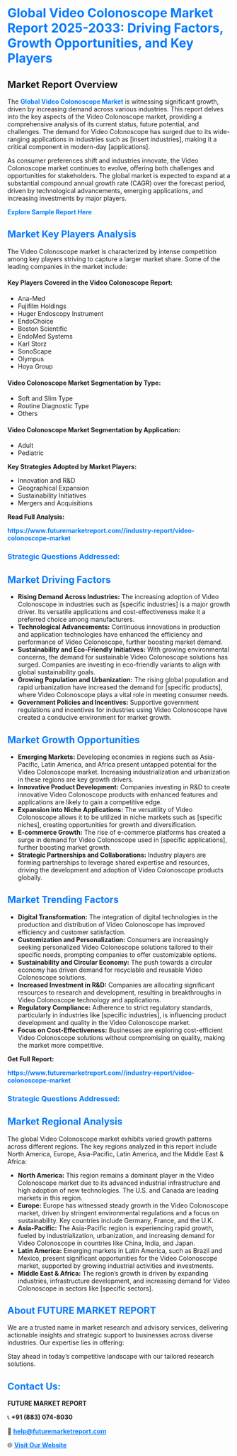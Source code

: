 <h1 style="color: #007BFF;">Global Video Colonoscope Market Report 2025-2033: Driving Factors, Growth Opportunities, and Key Players</h1>

<section id="overview">
<h2>Market Report Overview</h2>
<p>The <a href="https://www.futuremarketreport.com//industry-report/video-colonoscope-market" style="color: #007BFF; text-decoration: none;"><strong>Global Video Colonoscope Market</strong></a> is witnessing significant growth, driven by increasing demand across various industries. This report delves into the key aspects of the Video Colonoscope market, providing a comprehensive analysis of its current status, future potential, and challenges. The demand for Video Colonoscope has surged due to its wide-ranging applications in industries such as [insert industries], making it a critical component in modern-day [applications].</p>
<p>As consumer preferences shift and industries innovate, the Video Colonoscope market continues to evolve, offering both challenges and opportunities for stakeholders. The global market is expected to expand at a substantial compound annual growth rate (CAGR) over the forecast period, driven by technological advancements, emerging applications, and increasing investments by major players.</p>
</section>

<section id="overview">
<p><a href="https://www.futuremarketreport.com//request-sample/reportId=78712" style="color: #007BFF; text-decoration: none;"><strong>Explore Sample Report Here</strong></a></p>
</section>

<section id="key-players">
<h2 style="color: #007BFF;">Market Key Players Analysis</h2>
<p>The Video Colonoscope market is characterized by intense competition among key players striving to capture a larger market share. Some of the leading companies in the market include:</p>
<h4>Key Players Covered in the Video Colonoscope Report:</h4>
<ul><li>Ana-Med</li><li>Fujifilm Holdings</li><li>Huger Endoscopy Instrument</li><li>EndoChoice</li><li>Boston Scientific</li><li>EndoMed Systems</li><li>Karl Storz</li><li>SonoScape</li><li>Olympus</li><li>Hoya Group</li></ul>
<h4>Video Colonoscope Market Segmentation by Type:</h4>
<ul><li>Soft and Slim Type</li><li>Routine Diagnostic Type</li><li>Others</li></ul>

<h4>Video Colonoscope Market Segmentation by Application:</h4>
<ul><li>Adult</li><li>Pediatric</li></ul>
<p><strong>Key Strategies Adopted by Market Players:</strong></p>
<ul>
<li>Innovation and R&D</li>
<li>Geographical Expansion</li>
<li>Sustainability Initiatives</li>
<li>Mergers and Acquisitions</li>
</ul>
</section>

<section>
<p><strong>Read Full Analysis: </strong></p><a href="https://www.futuremarketreport.com//industry-report/video-colonoscope-market" style="color: #007BFF; text-decoration: none;"><strong>https://www.futuremarketreport.com//industry-report/video-colonoscope-market</strong></a>
<h3 style="color: #007BFF;">Strategic Questions Addressed:</h3>
</section>

<section id="driving-factors">
<h2 style="color: #007BFF;">Market Driving Factors</h2>
<ul>
<li><strong>Rising Demand Across Industries:</strong> The increasing adoption of Video Colonoscope in industries such as [specific industries] is a major growth driver. Its versatile applications and cost-effectiveness make it a preferred choice among manufacturers.</li>
<li><strong>Technological Advancements:</strong> Continuous innovations in production and application technologies have enhanced the efficiency and performance of Video Colonoscope, further boosting market demand.</li>
<li><strong>Sustainability and Eco-Friendly Initiatives:</strong> With growing environmental concerns, the demand for sustainable Video Colonoscope solutions has surged. Companies are investing in eco-friendly variants to align with global sustainability goals.</li>
<li><strong>Growing Population and Urbanization:</strong> The rising global population and rapid urbanization have increased the demand for [specific products], where Video Colonoscope plays a vital role in meeting consumer needs.</li>
<li><strong>Government Policies and Incentives:</strong> Supportive government regulations and incentives for industries using Video Colonoscope have created a conducive environment for market growth.</li>
</ul>
</section>

<section id="growth-opportunities">
<h2 style="color: #007BFF;">Market Growth Opportunities</h2>
<ul>
<li><strong>Emerging Markets:</strong> Developing economies in regions such as Asia-Pacific, Latin America, and Africa present untapped potential for the Video Colonoscope market. Increasing industrialization and urbanization in these regions are key growth drivers.</li>
<li><strong>Innovative Product Development:</strong> Companies investing in R&D to create innovative Video Colonoscope products with enhanced features and applications are likely to gain a competitive edge.</li>
<li><strong>Expansion into Niche Applications:</strong> The versatility of Video Colonoscope allows it to be utilized in niche markets such as [specific niches], creating opportunities for growth and diversification.</li>
<li><strong>E-commerce Growth:</strong> The rise of e-commerce platforms has created a surge in demand for Video Colonoscope used in [specific applications], further boosting market growth.</li>
<li><strong>Strategic Partnerships and Collaborations:</strong> Industry players are forming partnerships to leverage shared expertise and resources, driving the development and adoption of Video Colonoscope products globally.</li>
</ul>
</section>

<section id="trending-factors">
<h2 style="color: #007BFF;">Market Trending Factors</h2>
<ul>
<li><strong>Digital Transformation:</strong> The integration of digital technologies in the production and distribution of Video Colonoscope has improved efficiency and customer satisfaction.</li>
<li><strong>Customization and Personalization:</strong> Consumers are increasingly seeking personalized Video Colonoscope solutions tailored to their specific needs, prompting companies to offer customizable options.</li>
<li><strong>Sustainability and Circular Economy:</strong> The push towards a circular economy has driven demand for recyclable and reusable Video Colonoscope solutions.</li>
<li><strong>Increased Investment in R&D:</strong> Companies are allocating significant resources to research and development, resulting in breakthroughs in Video Colonoscope technology and applications.</li>
<li><strong>Regulatory Compliance:</strong> Adherence to strict regulatory standards, particularly in industries like [specific industries], is influencing product development and quality in the Video Colonoscope market.</li>
<li><strong>Focus on Cost-Effectiveness:</strong> Businesses are exploring cost-efficient Video Colonoscope solutions without compromising on quality, making the market more competitive.</li>
</ul>
</section>

<section>
<p><strong>Get Full Report: </strong></p><a href="https://www.futuremarketreport.com//industry-report/video-colonoscope-market" style="color: #007BFF; text-decoration: none;"><strong>https://www.futuremarketreport.com//industry-report/video-colonoscope-market</strong></a>
<h3 style="color: #007BFF;">Strategic Questions Addressed:</h3>
</section>


<section id="regional-analysis">
<h2 style="color: #007BFF;">Market Regional Analysis</h2>
<p>The global Video Colonoscope market exhibits varied growth patterns across different regions. The key regions analyzed in this report include North America, Europe, Asia-Pacific, Latin America, and the Middle East & Africa:</p>
<ul>
<li><strong>North America:</strong> This region remains a dominant player in the Video Colonoscope market due to its advanced industrial infrastructure and high adoption of new technologies. The U.S. and Canada are leading markets in this region.</li>
<li><strong>Europe:</strong> Europe has witnessed steady growth in the Video Colonoscope market, driven by stringent environmental regulations and a focus on sustainability. Key countries include Germany, France, and the U.K.</li>
<li><strong>Asia-Pacific:</strong> The Asia-Pacific region is experiencing rapid growth, fueled by industrialization, urbanization, and increasing demand for Video Colonoscope in countries like China, India, and Japan.</li>
<li><strong>Latin America:</strong> Emerging markets in Latin America, such as Brazil and Mexico, present significant opportunities for the Video Colonoscope market, supported by growing industrial activities and investments.</li>
<li><strong>Middle East & Africa:</strong> The region’s growth is driven by expanding industries, infrastructure development, and increasing demand for Video Colonoscope in sectors like [specific sectors].</li>
</ul>
</section>

<footer>
<h2 style="color: #007BFF;">About FUTURE MARKET REPORT</h2>
<p>We are a trusted name in market research and advisory services, delivering actionable insights and strategic support to businesses across diverse industries. Our expertise lies in offering:</p>

<p>Stay ahead in today’s competitive landscape with our tailored research solutions.</p>

<h2 style="color: #007BFF;">Contact Us:</h2>
<p><strong>FUTURE MARKET REPORT</strong></p>
<p>📞 <strong>+91 (883) 074-8030</strong></p>
<p>📧 <strong><a href="mailto:help@futuremarketreport.com" style="color: #007BFF;">help@futuremarketreport.com</a></strong></p>
<p>🌐 <strong><a href="https://www.futuremarketreport.com/" style="color: #007BFF;">Visit Our Website</a></strong></p>
</footer>